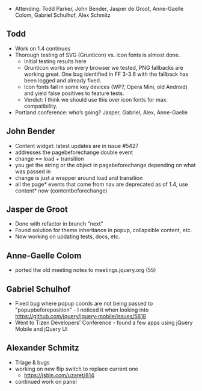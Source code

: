 * Attending: Todd Parker, John Bender, Jasper de Groot, Anne-Gaelle Colom, Gabriel Schulhof, Alex Schmitz

## Todd
* Work on 1.4 continues
* Thorough testing of SVG (Grunticon) vs. icon fonts is almost done. 
	- Initial testing results here
	- Grunticon works on every browser we tested, PNG fallbacks are working great. One bug identified in FF 3-3.6 with the fallback has been logged and already fixed. 
	- Icon fonts fail in some key devices (WP7, Opera Mini, old Android) and yield false positives to feature tests. 
	- Verdict: I think we should use this over icon fonts for max. compatibility.
* Portland conference: who’s going? Jasper, Gabriel, Alex, Anne-Gaelle

## John Bender
* Content widget: latest updates are in issue #5427
* addresses the pagebeforechange double event
* change == load + transition
* you get the string or the object in pagebeforechange depending on what was passed in
* change is just a wrapper around load and transition
* all the page\* events that come from nav are deprecated as of 1.4, use content\* now (contentbeforechange)

## Jasper de Groot
* Done with refactor in branch "next"
* Found solution for theme inheritance in popup, collapsible content, etc.
* Now working on updating tests, docs, etc.

## Anne-Gaelle Colom 
* ported the old meeting notes to meetings.jquery.org (55)

## Gabriel Schulhof
* Fixed bug where popup coords are not being passed to "popupbeforeposition" - I noticed it when looking into https://github.com/jquery/jquery-mobile/issues/5818
* Went to Tizen Developers' Conference - found a few apps using jQuery Mobile and jQuery UI

## Alexander Schmitz
* Triage & bugs
* working on new flip switch to replace current one
	- https://jsbin.com/uzaret/814
* continued work on panel

